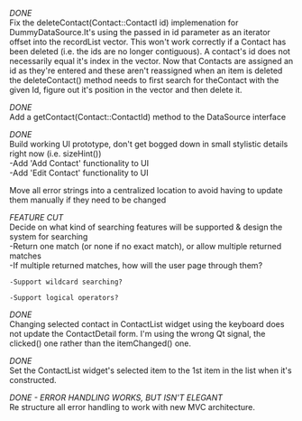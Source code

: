 
*DONE*  
Fix the deleteContact(Contact::ContactI id) implemenation for DummyDataSource.It's using the passed
in id parameter as an iterator offset into the recordList vector.  This won't work correctly if a
Contact has been deleted (i.e. the ids are no longer contiguous).  A contact's id does not 
necessarily equal it's index in the vector.  Now that Contacts are assigned an id as they're 
entered and these aren't reassigned when an item is deleted the deleteContact() method needs to 
first search for theContact with the given Id, figure out it's position in the vector and then 
delete it.

*DONE*  
Add a getContact(Contact::ContactId) method to the DataSource interface


*DONE*  
Build working UI prototype, don't get bogged down in small stylistic details right now 
(i.e. sizeHint())  
    -Add 'Add Contact' functionality to UI  
    -Add 'Edit Contact' functionality to UI  

Move all error strings into a centralized location to avoid having to update them manually if
they need to be changed

*FEATURE CUT*  
Decide on what kind of searching features will be supported & design the system for searching  
    -Return one match (or none if no exact match), or allow multiple returned matches  
        -If multiple returned matches, how will the user page through them?  

    -Support wildcard searching?    

    -Support logical operators?  

*DONE*  
Changing selected contact in ContactList widget using the keyboard does not update the
ContactDetail form.  I'm using the wrong Qt signal, the clicked() one rather than the itemChanged()
one.

*DONE*  
Set the ContactList widget's selected item to the 1st item in the list when it's constructed.

*DONE - ERROR HANDLING WORKS, BUT ISN'T ELEGANT*  
Re structure all error handling to work with new MVC architecture.
